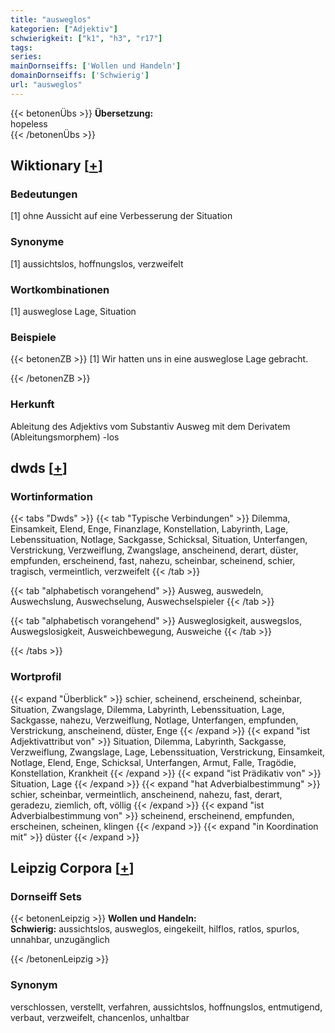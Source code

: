 ```yaml
---
title: "ausweglos"
kategorien: ["Adjektiv"]
schwierigkeit: ["k1", "h3", "r17"]
tags:
series:
mainDornseiffs: ['Wollen und Handeln']
domainDornseiffs: ['Schwierig']
url: "ausweglos"
---
```


{{< betonenÜbs >}}
**Übersetzung:**  
hopeless  
{{< /betonenÜbs >}}

## Wiktionary [[+](https://de.wiktionary.org/wiki/ausweglos)]

### Bedeutungen
[1] ohne Aussicht auf eine Verbesserung der Situation  

### Synonyme
[1] aussichtslos, hoffnungslos, verzweifelt  

### Wortkombinationen
[1] ausweglose Lage, Situation  

### Beispiele
{{< betonenZB >}}
[1] Wir hatten uns in eine ausweglose Lage gebracht.  

{{< /betonenZB >}}
### Herkunft
Ableitung des Adjektivs vom Substantiv Ausweg mit dem Derivatem (Ableitungsmorphem) -los  



## dwds [[+](https://www.dwds.de/wb/ausweglos)]

### Wortinformation
{{< tabs "Dwds" >}}
{{< tab "Typische Verbindungen" >}}
Dilemma, Einsamkeit, Elend, Enge, Finanzlage, Konstellation, Labyrinth, Lage, Lebenssituation, Notlage, Sackgasse, Schicksal, Situation, Unterfangen, Verstrickung, Verzweiflung, Zwangslage, anscheinend, derart, düster, empfunden, erscheinend, fast, nahezu, scheinbar, scheinend, schier, tragisch, vermeintlich, verzweifelt
{{< /tab >}}

{{< tab "alphabetisch vorangehend" >}}
Ausweg, auswedeln, Auswechslung, Auswechselung, Auswechselspieler
{{< /tab >}}

{{< tab "alphabetisch vorangehend" >}}
Ausweglosigkeit, auswegslos, Auswegslosigkeit, Ausweichbewegung, Ausweiche
{{< /tab >}}

{{< /tabs >}}

### Wortprofil
{{< expand "Überblick" >}} schier, scheinend, erscheinend, scheinbar, Situation, Zwangslage, Dilemma, Labyrinth, Lebenssituation, Lage, Sackgasse, nahezu, Verzweiflung, Notlage, Unterfangen, empfunden, Verstrickung, anscheinend, düster, Enge {{< /expand >}}
{{< expand "ist Adjektivattribut von" >}} Situation, Dilemma, Labyrinth, Sackgasse, Verzweiflung, Zwangslage, Lage, Lebenssituation, Verstrickung, Einsamkeit, Notlage, Elend, Enge, Schicksal, Unterfangen, Armut, Falle, Tragödie, Konstellation, Krankheit {{< /expand >}}
{{< expand "ist Prädikativ von" >}} Situation, Lage {{< /expand >}}
{{< expand "hat Adverbialbestimmung" >}} schier, scheinbar, vermeintlich, anscheinend, nahezu, fast, derart, geradezu, ziemlich, oft, völlig {{< /expand >}}
{{< expand "ist Adverbialbestimmung von" >}} scheinend, erscheinend, empfunden, erscheinen, scheinen, klingen {{< /expand >}}
{{< expand "in Koordination mit" >}} düster {{< /expand >}}

## Leipzig Corpora [[+](https://corpora.uni-leipzig.de/en/res?word=ausweglos&corpusId=deu_newscrawl-public_2018)]

### Dornseiff Sets
{{< betonenLeipzig >}}
**Wollen und Handeln:**  
**Schwierig:** aussichtslos, ausweglos, eingekeilt, hilflos, ratlos, spurlos, unnahbar, unzugänglich  

{{< /betonenLeipzig >}}

### Synonym
verschlossen, verstellt, verfahren, aussichtslos, hoffnungslos, entmutigend, verbaut, verzweifelt, chancenlos, unhaltbar

